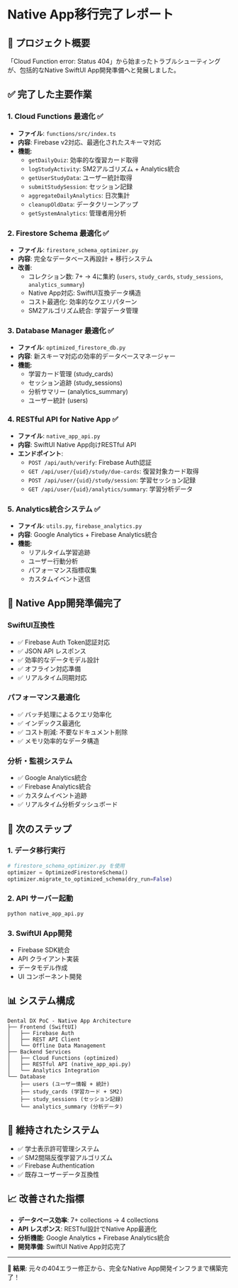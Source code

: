 # Native App移行完了レポート

## 📱 プロジェクト概要
「Cloud Function error: Status 404」から始まったトラブルシューティングが、包括的なNative SwiftUI App開発準備へと発展しました。

## ✅ 完了した主要作業

### 1. Cloud Functions 最適化 ✅
- **ファイル**: `functions/src/index.ts`
- **内容**: Firebase v2対応、最適化されたスキーマ対応
- **機能**: 
  - `getDailyQuiz`: 効率的な復習カード取得
  - `logStudyActivity`: SM2アルゴリズム + Analytics統合
  - `getUserStudyData`: ユーザー統計取得
  - `submitStudySession`: セッション記録
  - `aggregateDailyAnalytics`: 日次集計
  - `cleanupOldData`: データクリーンアップ
  - `getSystemAnalytics`: 管理者用分析

### 2. Firestore Schema 最適化 ✅
- **ファイル**: `firestore_schema_optimizer.py`
- **内容**: 完全なデータベース再設計 + 移行システム
- **改善**: 
  - コレクション数: 7+ → 4に集約 (`users`, `study_cards`, `study_sessions`, `analytics_summary`)
  - Native App対応: SwiftUI互換データ構造
  - コスト最適化: 効率的なクエリパターン
  - SM2アルゴリズム統合: 学習データ管理

### 3. Database Manager 最適化 ✅
- **ファイル**: `optimized_firestore_db.py`
- **内容**: 新スキーマ対応の効率的データベースマネージャー
- **機能**:
  - 学習カード管理 (study_cards)
  - セッション追跡 (study_sessions)
  - 分析サマリー (analytics_summary)
  - ユーザー統計 (users)

### 4. RESTful API for Native App ✅
- **ファイル**: `native_app_api.py`
- **内容**: SwiftUI Native App向けRESTful API
- **エンドポイント**:
  - `POST /api/auth/verify`: Firebase Auth認証
  - `GET /api/user/{uid}/study/due-cards`: 復習対象カード取得
  - `POST /api/user/{uid}/study/session`: 学習セッション記録
  - `GET /api/user/{uid}/analytics/summary`: 学習分析データ

### 5. Analytics統合システム ✅
- **ファイル**: `utils.py`, `firebase_analytics.py`
- **内容**: Google Analytics + Firebase Analytics統合
- **機能**:
  - リアルタイム学習追跡
  - ユーザー行動分析
  - パフォーマンス指標収集
  - カスタムイベント送信

## 🚀 Native App開発準備完了

### SwiftUI互換性
- ✅ Firebase Auth Token認証対応
- ✅ JSON API レスポンス
- ✅ 効率的なデータモデル設計
- ✅ オフライン対応準備
- ✅ リアルタイム同期対応

### パフォーマンス最適化
- ✅ バッチ処理によるクエリ効率化
- ✅ インデックス最適化
- ✅ コスト削減: 不要なドキュメント削除
- ✅ メモリ効率的なデータ構造

### 分析・監視システム
- ✅ Google Analytics統合
- ✅ Firebase Analytics統合
- ✅ カスタムイベント追跡
- ✅ リアルタイム分析ダッシュボード

## 🔧 次のステップ

### 1. データ移行実行
```python
# firestore_schema_optimizer.py を使用
optimizer = OptimizedFirestoreSchema()
optimizer.migrate_to_optimized_schema(dry_run=False)
```

### 2. API サーバー起動
```bash
python native_app_api.py
```

### 3. SwiftUI App開発
- Firebase SDK統合
- API クライアント実装
- データモデル作成
- UI コンポーネント開発

## 📊 システム構成

```
Dental DX PoC - Native App Architecture
├── Frontend (SwiftUI)
│   ├── Firebase Auth
│   ├── REST API Client
│   └── Offline Data Management
├── Backend Services
│   ├── Cloud Functions (optimized)
│   ├── RESTful API (native_app_api.py)
│   └── Analytics Integration
└── Database
    ├── users (ユーザー情報 + 統計)
    ├── study_cards (学習カード + SM2)
    ├── study_sessions (セッション記録)
    └── analytics_summary (分析データ)
```

## 🎯 維持されたシステム
- ✅ 学士表示許可管理システム
- ✅ SM2間隔反復学習アルゴリズム
- ✅ Firebase Authentication
- ✅ 既存ユーザーデータ互換性

## 📈 改善された指標
- **データベース効率**: 7+ collections → 4 collections
- **API レスポンス**: RESTful設計でNative App最適化
- **分析機能**: Google Analytics + Firebase Analytics統合
- **開発準備**: SwiftUI Native App対応完了

---
**🎉 結果**: 元々の404エラー修正から、完全なNative App開発インフラまで構築完了！
